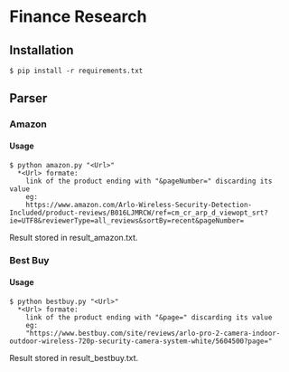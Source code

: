 # Finance Research   
## Installation
```
$ pip install -r requirements.txt
```
## Parser
### Amazon
#### Usage
```
$ python amazon.py "<Url>"
  *<Url> formate:
    link of the product ending with "&pageNumber=" discarding its value
    eg:
    https://www.amazon.com/Arlo-Wireless-Security-Detection-Included/product-reviews/B016LJMRCW/ref=cm_cr_arp_d_viewopt_srt?ie=UTF8&reviewerType=all_reviews&sortBy=recent&pageNumber=
```
Result stored in result_amazon.txt.

### Best Buy
#### Usage
```
$ python bestbuy.py "<Url>"
  *<Url> formate:
    link of the product ending with "&page=" discarding its value
    eg:
    "https://www.bestbuy.com/site/reviews/arlo-pro-2-camera-indoor-outdoor-wireless-720p-security-camera-system-white/5604500?page="
```
Result stored in result_bestbuy.txt.

